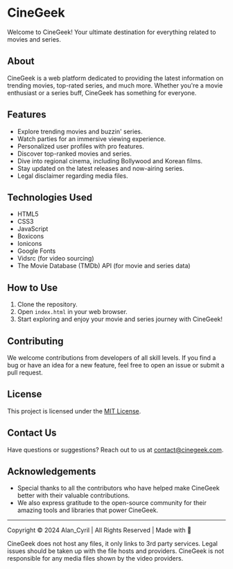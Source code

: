 # CineGeek

Welcome to CineGeek! Your ultimate destination for everything related to movies and series. 



## About

CineGeek is a web platform dedicated to providing the latest information on trending movies, top-rated series, and much more. Whether you're a movie enthusiast or a series buff, CineGeek has something for everyone.

## Features

- Explore trending movies and buzzin' series.
- Watch parties for an immersive viewing experience.
- Personalized user profiles with pro features.
- Discover top-ranked movies and series.
- Dive into regional cinema, including Bollywood and Korean films.
- Stay updated on the latest releases and now-airing series.
- Legal disclaimer regarding media files.

## Technologies Used

- HTML5
- CSS3
- JavaScript
- Boxicons
- Ionicons
- Google Fonts
- Vidsrc (for video sourcing)
- The Movie Database (TMDb) API (for movie and series data)

## How to Use

1. Clone the repository.
2. Open `index.html` in your web browser.
3. Start exploring and enjoy your movie and series journey with CineGeek!

## Contributing

We welcome contributions from developers of all skill levels. If you find a bug or have an idea for a new feature, feel free to open an issue or submit a pull request.

## License

This project is licensed under the [MIT License](LICENSE).

## Contact Us

Have questions or suggestions? Reach out to us at [contact@cinegeek.com](mailto:contact@cinegeek.com).

## Acknowledgements

- Special thanks to all the contributors who have helped make CineGeek better with their valuable contributions.
- We also express gratitude to the open-source community for their amazing tools and libraries that power CineGeek.

---

Copyright &copy; 2024 Alan_Cyril | All Rights Reserved | Made with 🧡

CineGeek does not host any files, it only links to 3rd party services. Legal issues should be taken up with the file hosts and providers. CineGeek is not responsible for any media files shown by the video providers.
